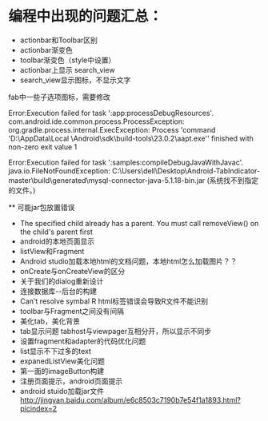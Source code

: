# 编程中出现的问题汇总：
* actionbar和Toolbar区别
* actionbar渐变色
* toolbar渐变色（style中设置）
* actionbar上显示 search_view
* search_view显示图标，不显示文字

fab中一些子选项图标，需要修改
>
  Error:Execution failed for task ':app:processDebugResources'.
  com.android.ide.common.process.ProcessException: org.gradle.process.internal.ExecException: Process 'command 'D:\AppData\Local      \Android\sdk\build-tools\23.0.2\aapt.exe'' finished with non-zero exit value 1
>

>
  Error:Execution failed for task ':samples:compileDebugJavaWithJavac'.
  java.io.FileNotFoundException: C:\Users\dell\Desktop\Android-TabIndicator-master\build\generated\mysql-connector-java-5.1.18-bin.jar (系统找不到指定的文件。)
>
** 可能jar包放置错误

* The specified child already has a parent. You must call removeView() on the child's parent first
* android的本地页面显示
* listView和Fragment
* Android studio加载本地html的文档问题，本地html怎么加载图片？？ 
* onCreate与onCreateView的区分
* 关于我们的dialog重新设计
* 连接数据库--后台的构建
* Can't resolve symbal R  html标签错误会导致R文件不能识别
* toolbar与Fragment之间没有间隔
* 美化tab，美化背景
* tab显示问题      tabhost与viewpager互相分开，所以显示不同步
* 设置fragment和adapter的代码优化问题
* list显示不下过多的text
* expanedListView美化问题
* 第一面的imageButton构建
* 注册页面提示，android页面提示
* android stuido加载jar文件 http://jingyan.baidu.com/album/e6c8503c7190b7e54f1a1893.html?picindex=2
